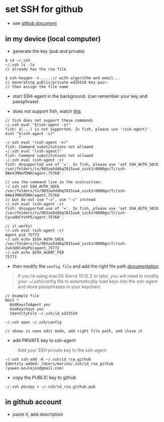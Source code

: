 # set SSH for github
- see [github document](https://docs.github.com/en/github/authenticating-to-github/connecting-to-github-with-ssh)

## in my device (local computer)
- generate the key (pub and private)
```
$ cd ~/.ssh
~/.ssh ls -la
// already has the rsa file

$ ssh-keygen -t......// with algorithm and email...
// Generating public/private ed25519 key pair.
// then assign the file name

```
- start SSH-agent in the background. (can remember your key and passphrase)

- does not support fish, watch [this](https://stianlagstad.no/2020/03/learning-how-to-use-the-ssh-agent-with-fish/)

```
// fish does not support these commands
~/.ssh eval "$(ssh-agent -s)"
fish: $(...) is not supported. In fish, please use '(ssh-agent)'.
eval "$(ssh-agent -s)"
      ^
~/.ssh eval "(ssh-agent -s)"
fish: Command substitutions not allowed
~/.ssh eval "(ssh-agent)"
fish: Command substitutions not allowed
~/.ssh eval (ssh-agent -s)
fish: Unsupported use of '='. In fish, please use 'set SSH_AUTH_SOCK /var/folders/tx/903zw5dd6q7815zw4_szck1r0000gn/T//ssh-6We4JMHoPDNH/agent.75760'.

// use the command line in the instruction:
~/.ssh set SSH_AUTH_SOCK /var/folders/tx/903zw5dd6q7815zw4_szck1r0000gn/T//ssh-6We4JMHoPDNH/agent.75760
// but do not use "-s", use "-c" instead
~/.ssh eval (ssh-agent -s)
fish: Unsupported use of '='. In fish, please use 'set SSH_AUTH_SOCK /var/folders/tx/903zw5dd6q7815zw4_szck1r0000gn/T//ssh-CycaHbCYxhPE/agent.75768'.

// it works!
~/.ssh eval (ssh-agent -c)
Agent pid 75773
~/.ssh echo $SSH_AUTH_SOCK
/var/folders/tx/903zw5dd6q7815zw4_szck1r0000gn/T//ssh-2uk3eRC4hpPU/agent.75772
~/.ssh echo $SSH_AGENT_PID
75773
```
- then modify the ```config file``` and add the right file path
[documentation](https://docs.github.com/en/github/authenticating-to-github/connecting-to-github-with-ssh/generating-a-new-ssh-key-and-adding-it-to-the-ssh-agent)

> If you're using macOS Sierra 10.12.2 or later, you will need to modify your ~/.ssh/config file to automatically load keys into the ssh-agent and store passphrases in your keychain.
```
// example file
Host *
  AddKeysToAgent yes
  UseKeychain yes
  IdentityFile ~/.ssh/id_ed25519
```

```
~/.ssh open ~/.ssh/config

// shows in nano edit mode, add right file path, and close it
```
- add PRIVATE key to ssh-agent
> Add your SSH private key to the ssh-agent 
```
~/.ssh ssh-add -K ~/.ssh/id_rsa_github
Identity added: /Users/marine/.ssh/id_rsa_github (yuwen.azulejos@gmail.com)
```
- copy the PUBLIC key to github

```
~/.ssh pbcopy < ~/.ssh/id_rsa_github.pub
```

## in github account
- paste it, add description


